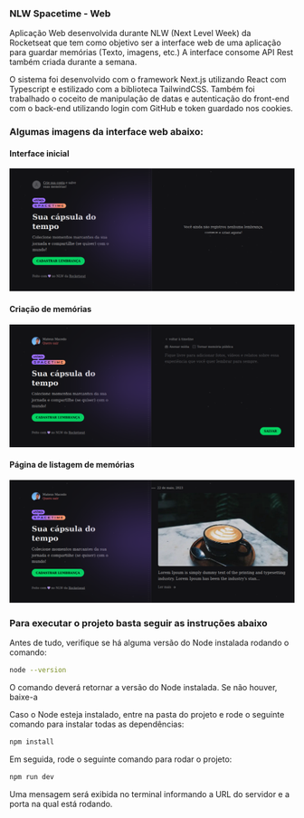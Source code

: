 ### NLW Spacetime - Web

Aplicação Web desenvolvida durante NLW (Next Level Week) da Rocketseat que tem como objetivo ser a interface web de uma aplicação para guardar memórias (Texto, imagens, etc.) A interface consome API Rest também criada durante a semana.

O sistema foi desenvolvido com o framework Next.js utilizando React com Typescript e estilizado com a biblioteca TailwindCSS. Também foi trabalhado o coceito de manipulação de datas e autenticação do front-end com o back-end utilizando login com GitHub e token guardado nos cookies.

### Algumas imagens da interface web abaixo:

#### Interface inicial
![Interface inicial](./project-images/web-1.png)
#### Criação de memórias
![Criação de memórias](./project-images/web-2.png)
#### Página de listagem de memórias
![Página de listagem de memórias](./project-images/web-3.png)

### Para executar o projeto basta seguir as instruções abaixo

Antes de tudo, verifique se há alguma versão do Node instalada rodando o comando:

```bash
node --version
```
O comando deverá retornar a versão do Node instalada. Se não houver, baixe-a

Caso o Node esteja instalado, entre na pasta do projeto e rode o seguinte comando para instalar todas as dependências:

```bash
npm install
```
Em seguida, rode o seguinte comando para rodar o projeto:

```bash
npm run dev
```
Uma mensagem será exibida no terminal informando a URL do servidor e a porta na qual está rodando.
